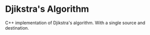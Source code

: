 # Djikstra's Algorithm 

C++ implementation of Djikstra's algorithm. With a single source and destination. 
